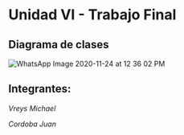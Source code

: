 ﻿# Unidad VI - Trabajo Final

## Diagrama de clases

![WhatsApp Image 2020-11-24 at 12 36 02 PM](https://user-images.githubusercontent.com/65632952/100150503-79d9b580-2e7e-11eb-9f60-f50a30ec4da1.jpeg)



## Integrantes:️
_Vreys Michael_ 

_Cordoba Juan_ 

